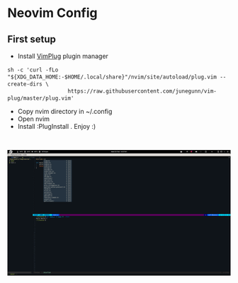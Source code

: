 # Neovim Config
## First setup
- Install [VimPlug](https://github.com/junegunn/vim-plug) plugin manager
```
sh -c 'curl -fLo "${XDG_DATA_HOME:-$HOME/.local/share}"/nvim/site/autoload/plug.vim --create-dirs \
                   https://raw.githubusercontent.com/junegunn/vim-plug/master/plug.vim'
```
- Copy nvim directory in ~/.config
- Open nvim
- Install :PlugInstall . Enjoy :)
<p>&nbsp;</p>

<img src="https://raw.githubusercontent.com/discover02/neovim-config/master/scr.png"></img>

